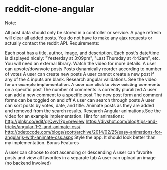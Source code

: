 # reddit-clone-angular

Note:

All post data should only be stored in a controller or service.
A page refresh will clear all added posts.
You do not have to make any ajax requests or actually contact the reddit API.
Requirements:

Each post has a title, author, image, and description.
Each post's date/time is displayed nicely: "Yesterday at 3:09pm", "Last Thursday at 4:42am", etc. You will need an external library. Watch the video for more details.
A user can upvote/downvote posts
Posts dynamically reorder according to number of votes
A user can create new posts
A user cannot create a new post if any of the 4 inputs are blank. Research angular validations. See the video for an example implementation.
A user can click to view existing comments on a specific post
The number of comments is correctly pluralized
A user can add a new comment to a specific post
The new post form and comment forms can be toggled on and off
A user can search through posts
A user can sort posts by votes, date, and title.
Animate posts as they are added and removed from the search results.
Research Angular animations.See the video for an example implementation.
Hint for animations:
http://plnkr.co/edit/qrQwv1?p=preview
https://divshot.com/blog/tips-and-tricks/angular-1-2-and-animate-css/
http://odetocode.com/blogs/scott/archive/2014/02/25/easy-animations-for-angularjs-with-animate-css.aspx
Style the app. It should look better than my implementation.
Bonus Features

A user can choose to sort ascending or descending
A user can favorite posts and view all favorites in a separate tab
A user can upload an image (no backend involved)
